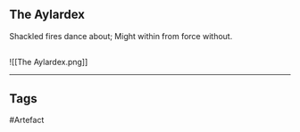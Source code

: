 ## The Aylardex
Shackled fires dance about;
Might within from force without.
## 
![[The Aylardex.png]]

---
## Tags
#Artefact